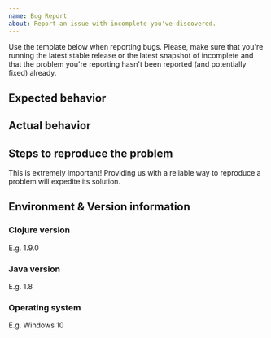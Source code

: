 ```yaml
---
name: Bug Report
about: Report an issue with incomplete you've discovered.
---
```


Use the template below when reporting bugs. Please, make sure that
you're running the latest stable release or the latest snapshot of
incomplete and that the problem you're reporting hasn't been
reported (and potentially fixed) already.

## Expected behavior

## Actual behavior

## Steps to reproduce the problem

This is extremely important! Providing us with a reliable way to reproduce
a problem will expedite its solution.

## Environment & Version information

### Clojure version

E.g. 1.9.0

### Java version

E.g. 1.8

### Operating system

E.g. Windows 10
